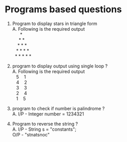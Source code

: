 # Programs based questions

1. Program to display stars in triangle form <br>
A. Following is the required output <br>
&nbsp;&nbsp;&nbsp;&nbsp;&nbsp; * <br>
&nbsp;&nbsp;&nbsp;&nbsp;      *   * <br>
&nbsp;&nbsp;&nbsp;     *   *   * <br>
&nbsp;&nbsp;   *   *   *   * <br>
&nbsp; *   *   *   *   * <br>

2. program to display output using single loop ? <br>
A. Following is the required output  <br>
&nbsp;&nbsp; 5 &nbsp;&nbsp; 1 <br>
&nbsp;&nbsp; 4 &nbsp;&nbsp; 2 <br>
&nbsp;&nbsp; 3 &nbsp;&nbsp; 3 <br>
&nbsp;&nbsp; 2 &nbsp;&nbsp; 4 <br>
&nbsp;&nbsp; 1 &nbsp;&nbsp; 5 <br>

3. program to check if number is palindrome ? <br>
A. I/P - Integer number = 1234321

4. Program to reverse the string ? <br>
A. I/P - String s = "constants"; <br>
   O/P - "stnatsnoc"
